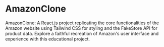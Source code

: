 # AmazonClone
AmazonClone: A React.js project replicating the core functionalities of the Amazon website using Tailwind CSS for styling and the FakeStore API for product data. Explore a faithful recreation of Amazon's user interface and experience with this educational project.
